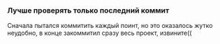 ### Лучше проверять только последний коммит
Сначала пытался коммитить каждый поинт, но это оказалось жутко неудобно, в конце закоммитил сразу весь проект, извините((
